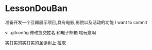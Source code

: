 # LessonDouBan
准备开发一个豆瓣展示项目,具有电影,影院以及活动的功能
I want to comnit 


vi .gitconfig 修改提交姓名 和电子邮箱 啥玩意啊

实打实的实打实的圣诞树上  拉取

